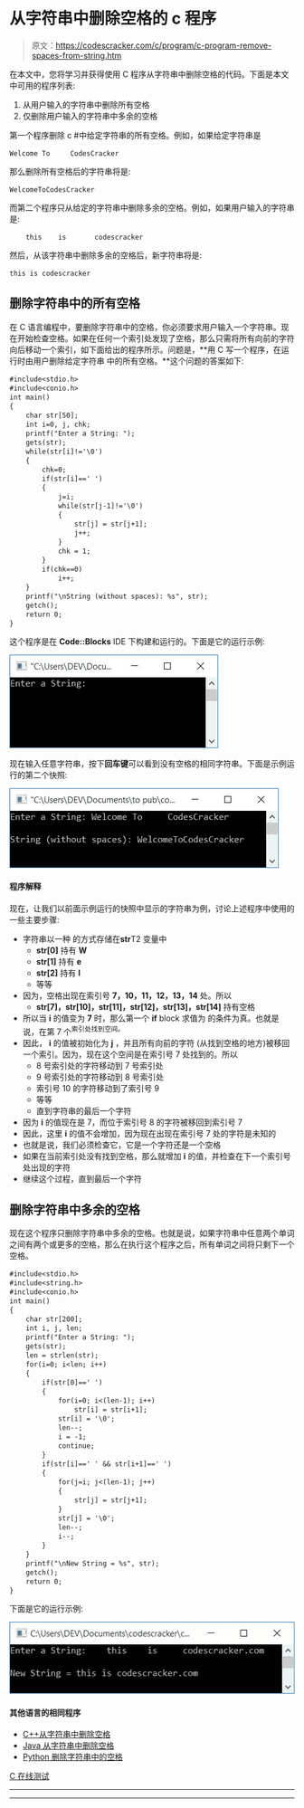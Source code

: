 # 从字符串中删除空格的 c 程序

> 原文：<https://codescracker.com/c/program/c-program-remove-spaces-from-string.htm>

在本文中，您将学习并获得使用 C 程序从字符串中删除空格的代码。下面是本文中可用的程序列表:

1.  从用户输入的字符串中删除所有空格
2.  仅删除用户输入的字符串中多余的空格

第一个程序删除 c #中给定字符串的所有空格。例如，如果给定字符串是

```
Welcome To     CodesCracker
```

那么删除所有空格后的字符串将是:

```
WelcomeToCodesCracker
```

而第二个程序只从给定的字符串中删除多余的空格。例如，如果用户输入的字符串是:

```
    this    is       codescracker
```

然后，从该字符串中删除多余的空格后，新字符串将是:

```
this is codescracker
```

## 删除字符串中的所有空格

在 C 语言编程中，要删除字符串中的空格，你必须要求用户输入一个字符串。现在开始检查空格。如果在任何一个索引处发现了空格，那么只需将所有向前的字符向后移动一个索引，如下面给出的程序所示。问题是，**用 C 写一个程序，在运行时由用户删除给定字符串 中的所有空格。**这个问题的答案如下:

```
#include<stdio.h>
#include<conio.h>
int main()
{
    char str[50];
    int i=0, j, chk;
    printf("Enter a String: ");
    gets(str);
    while(str[i]!='\0')
    {
        chk=0;
        if(str[i]==' ')
        {
            j=i;
            while(str[j-1]!='\0')
            {
                str[j] = str[j+1];
                j++;
            }
            chk = 1;
        }
        if(chk==0)
            i++;
    }
    printf("\nString (without spaces): %s", str);
    getch();
    return 0;
}
```

这个程序是在 **Code::Blocks** IDE 下构建和运行的。下面是它的运行示例:

![c program remove spaces from string](img/b9ca4970aa8c85f981d25f3ee38b4e23.png)

现在输入任意字符串，按下**回车键**可以看到没有空格的相同字符串。下面是示例运行的第二个快照:

![c remove spaces from string](img/c15aa2498ff327da97d3ee00879c0b43.png)

#### 程序解释

现在，让我们以前面示例运行的快照中显示的字符串为例，讨论上述程序中使用的一些主要步骤:

*   字符串以一种 的方式存储在**str**T2 变量中
    *   **str[0]** 持有 **W**
    *   **str[1]** 持有 **e**
    *   **str[2]** 持有 **l**
    *   等等
*   因为，空格出现在索引号 **7，10，11，12，13，14** 处。所以
    *   **str[7]，str[10]，str[11]，str[12]，str[13]，str[14]** 持有空格
*   所以当 **i** 的值变为 **7** 时，那么第一个 **if** block 求值为 的条件为真。也就是说，在第 7 个<sup>索引处找到空间。</sup>
*   因此， **i** 的值被初始化为 **j** ，并且所有向前的字符 (从找到空格的地方)被移回一个索引。因为，现在这个空间是在索引号 7 处找到的。所以
    *   8 号索引处的字符移动到 7 号索引处
    *   9 号索引处的字符移动到 8 号索引处
    *   索引号 10 的字符移动到了索引号 9
    *   等等
    *   直到字符串的最后一个字符
*   因为 **i** 的值现在是 7，而位于索引号 8 的字符被移回到索引号 7
*   因此，这里 **i** 的值不会增加，因为现在出现在索引号 7 处的字符是未知的
*   也就是说，我们必须检查它，它是一个字符还是一个空格
*   如果在当前索引处没有找到空格，那么就增加 **i** 的值，并检查在下一个索引号处出现的字符
*   继续这个过程，直到最后一个字符

## 删除字符串中多余的空格

现在这个程序只删除字符串中多余的空格。也就是说，如果字符串中任意两个单词之间有两个或更多的空格，那么在执行这个程序之后，所有单词之间将只剩下一个空格。

```
#include<stdio.h>
#include<string.h>
#include<conio.h>
int main()
{
    char str[200];
    int i, j, len;
    printf("Enter a String: ");
    gets(str);
    len = strlen(str);
    for(i=0; i<len; i++)
    {
        if(str[0]==' ')
        {
            for(i=0; i<(len-1); i++)
                str[i] = str[i+1];
            str[i] = '\0';
            len--;
            i = -1;
            continue;
        }
        if(str[i]==' ' && str[i+1]==' ')
        {
            for(j=i; j<(len-1); j++)
            {
                str[j] = str[j+1];
            }
            str[j] = '\0';
            len--;
            i--;
        }
    }
    printf("\nNew String = %s", str);
    getch();
    return 0;
}
```

下面是它的运行示例:

![remove extra spaces from string c](img/010f1af602cb8ba926acb816eb6964f4.png)

#### 其他语言的相同程序

*   [C++从字符串中删除空格](/cpp/program/cpp-program-remove-spaces-from-string.htm)
*   [Java 从字符串中删除空格](/java/program/java-program-remove-spaces-from-string.htm)
*   [Python 删除字符串中的空格](/python/program/python-program-remove-spaces-from-string.htm)

[C 在线测试](/exam/showtest.php?subid=2)

* * *

* * *
